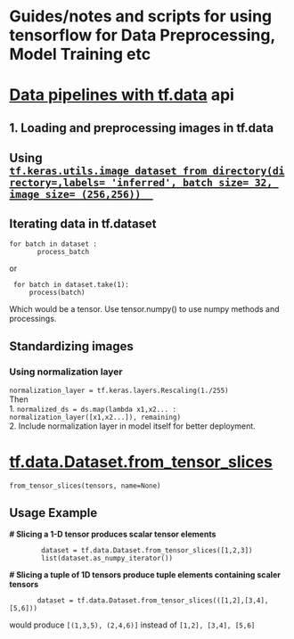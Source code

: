 # Guides/notes and scripts for using tensorflow for Data Preprocessing, Model Training etc

# [Data pipelines with tf.data](https://cs230.stanford.edu/blog/datapipeline/#best-practices) api
  ##  1. Loading and preprocessing images in tf.data
  ## Using [`tf.keras.utils.image_dataset_from_directory(directory=,labels= 'inferred', batch_size= 32, image_size= (256,256))  `](https://www.tensorflow.org/api_docs/python/tf/keras/utils/image_dataset_from_directory)
  
  ## Iterating data in tf.dataset
   ``` 
   for batch in dataset :  
          process_batch 
   ```
   or  
   ```
    for batch in dataset.take(1):
        process(batch)
   ```
   
   Which would be a tensor.
   Use tensor.numpy() to use numpy methods and processings.
            
## Standardizing images
  ### Using normalization layer
   ` normalization_layer = tf.keras.layers.Rescaling(1./255) `  
    Then      
    1. ` normalized_ds = ds.map(lambda x1,x2... : normalization_layer([x1,x2...]), remaining) `      
    2. Include normalization layer in model itself for better deployment.  

# [tf.data.Dataset.from_tensor_slices](https://www.tensorflow.org/api_docs/python/tf/data/Dataset#from_tensor_slices)  
` from_tensor_slices(tensors, name=None) `  

## Usage Example  

  **# Slicing a 1-D tensor produces scalar tensor elements**
```
        dataset = tf.data.Dataset.from_tensor_slices([1,2,3])
        list(dataset.as_numpy_iterator()) 
```  
 **# Slicing a tuple of 1D tensors produce tuple elements containing scaler tensors**  
 ```
        dataset = tf.data.Dataset.from_tensor_slices(([1,2],[3,4],[5,6]))
 ```
   would produce `[(1,3,5), (2,4,6)]` instead of `[1,2], [3,4], [5,6]`  
